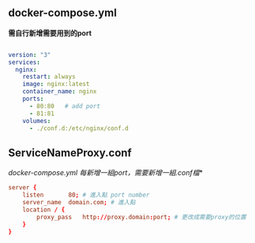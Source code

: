 
## docker-compose.yml

**需自行新增需要用到的port**

```yml

version: "3"
services:
  nginx:
    restart: always
    image: nginx:latest
    container_name: nginx
    ports:
      - 80:80   # add port
      - 81:81
    volumes:
      - ./conf.d:/etc/nginx/conf.d

```


## ServiceNameProxy.conf

**docker-compose.yml 每新增一組port，需要新增一組*.conf檔**
```conf
server {
    listen       80; # 進入點 port number
    server_name  domain.com; # 進入點
    location / {
        proxy_pass   http://proxy.domain:port; # 更改成需要proxy的位置
    }
}
```